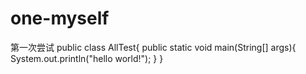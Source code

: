 # one-myself
第一次尝试
public class AllTest{
 public static void main(String[] args){
      System.out.println("hello world!");
 }
}
